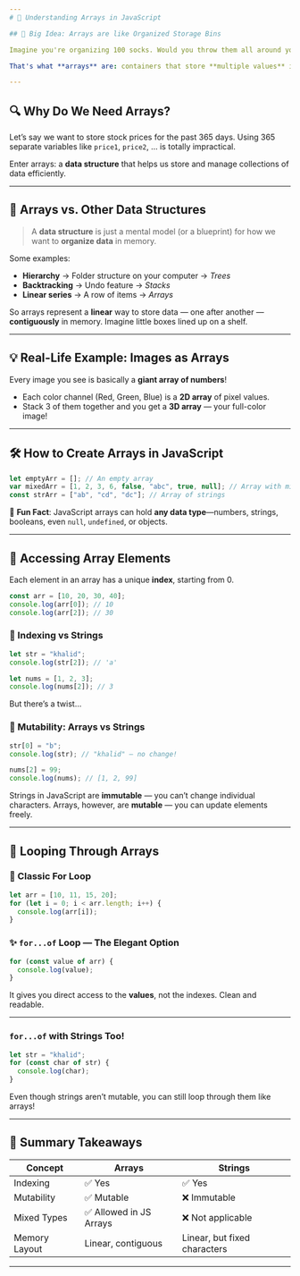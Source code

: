 ```yaml
---
# 🧺 Understanding Arrays in JavaScript

## 🧠 Big Idea: Arrays are like Organized Storage Bins

Imagine you're organizing 100 socks. Would you throw them all around your room, each in a separate spot? Nope! You'd probably use a drawer with compartments—**a single container that holds many items neatly lined up**.

That's what **arrays** are: containers that store **multiple values** in a neat, **ordered** row.

---
```


## 🔍 Why Do We Need Arrays?

Let’s say we want to store stock prices for the past 365 days. Using 365 separate variables like `price1`, `price2`, ... is totally impractical.

Enter arrays: a **data structure** that helps us store and manage collections of data efficiently.

---

## 🧱 Arrays vs. Other Data Structures

> A **data structure** is just a mental model (or a blueprint) for how we want to **organize data** in memory.

Some examples:

* **Hierarchy** → Folder structure on your computer → *Trees*
* **Backtracking** → Undo feature → *Stacks*
* **Linear series** → A row of items → *Arrays*

So arrays represent a **linear** way to store data — one after another — **contiguously** in memory. Imagine little boxes lined up on a shelf.

---

## 💡 Real-Life Example: Images as Arrays

Every image you see is basically a **giant array of numbers**!

* Each color channel (Red, Green, Blue) is a **2D array** of pixel values.
* Stack 3 of them together and you get a **3D array** — your full-color image!

---

## 🛠 How to Create Arrays in JavaScript

```javascript
let emptyArr = []; // An empty array
var mixedArr = [1, 2, 3, 6, false, "abc", true, null]; // Array with mixed types
const strArr = ["ab", "cd", "dc"]; // Array of strings
```

🧠 **Fun Fact**: JavaScript arrays can hold **any data type**—numbers, strings, booleans, even `null`, `undefined`, or objects.

---

## 🔎 Accessing Array Elements

Each element in an array has a unique **index**, starting from 0.

```javascript
const arr = [10, 20, 30, 40];
console.log(arr[0]); // 10
console.log(arr[2]); // 30
```

### 🧠 Indexing vs Strings

```javascript
let str = "khalid";
console.log(str[2]); // 'a'

let nums = [1, 2, 3];
console.log(nums[2]); // 3
```

But there’s a twist...

### 🧬 Mutability: Arrays vs Strings

```javascript
str[0] = "b";
console.log(str); // "khalid" — no change!

nums[2] = 99;
console.log(nums); // [1, 2, 99]
```

Strings in JavaScript are **immutable** — you can’t change individual characters. Arrays, however, are **mutable** — you can update elements freely.

---

## 🔁 Looping Through Arrays

### 👣 Classic For Loop

```javascript
let arr = [10, 11, 15, 20];
for (let i = 0; i < arr.length; i++) {
  console.log(arr[i]);
}
```

### ✨ `for...of` Loop — The Elegant Option

```javascript
for (const value of arr) {
  console.log(value);
}
```

It gives you direct access to the **values**, not the indexes. Clean and readable.

---

### `for...of` with Strings Too!

```javascript
let str = "khalid";
for (const char of str) {
  console.log(char);
}
```

Even though strings aren’t mutable, you can still loop through them like arrays!

---

## 🧠 Summary Takeaways

| Concept       | Arrays                 | Strings                      |
| ------------- | ---------------------- | ---------------------------- |
| Indexing      | ✅ Yes                  | ✅ Yes                        |
| Mutability    | ✅ Mutable              | ❌ Immutable                  |
| Mixed Types   | ✅ Allowed in JS Arrays | ❌ Not applicable             |
| Memory Layout | Linear, contiguous     | Linear, but fixed characters |

---

